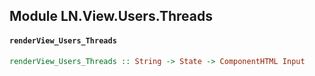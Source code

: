 ## Module LN.View.Users.Threads

#### `renderView_Users_Threads`

``` purescript
renderView_Users_Threads :: String -> State -> ComponentHTML Input
```



